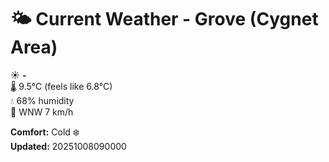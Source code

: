 # 🌤️ Current Weather - Grove (Cygnet Area)

☀️ **-**  
🌡️ 9.5°C (feels like 6.8°C)  
💧 68% humidity  
💨 WNW 7 km/h  

**Comfort:** Cold ❄️  
**Updated:** 20251008090000
